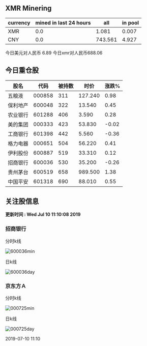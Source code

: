 ## XMR Minering

|currency|mined in last 24 hours|all|in pool|
|---|---|---|---|
|XMR|0.0|1.081|0.007|
|CNY|0.0|743.561|4.927|

今日美元对人民币 6.89	今日xmr对人民币688.06


## 今日重仓股 

|股名|代码|被持数|时价|涨跌%|
|---|---|---|---|---|
|五粮液|000858|311|127.240|0.98|
|保利地产|600048|322|13.540|0.45|
|农业银行|601288|406|3.590|0.28|
|美的集团|000333|423|53.830|-0.02|
|工商银行|601398|442|5.560|-0.36|
|格力电器|000651|504|56.220|0.41|
|伊利股份|600887|519|33.310|0.12|
|招商银行|600036|530|35.200|-0.26|
|贵州茅台|600519|658|989.500|1.38|
|中国平安|601318|690|88.010|0.55|

## 关注股信息
**更新时间 : Wed Jul 10 11:10:08 2019**
### 招商银行 
分时k线

![600036min](http://image.sinajs.cn/newchart/min/n/sh600036.gif)

日k线

![600036day](http://image.sinajs.cn/newchart/daily/n/sh600036.gif)

### 京东方Ａ 
分时k线

![000725min](http://image.sinajs.cn/newchart/min/n/sz000725.gif)

日k线

![000725day](http://image.sinajs.cn/newchart/daily/n/sz000725.gif)

2019-07-10 11:10